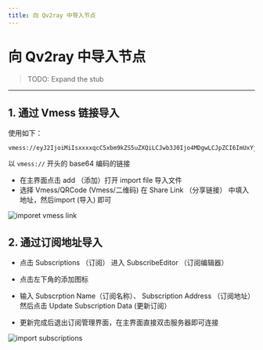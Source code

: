 ```yaml
---
title: 向 Qv2ray 中导入节点
---
```


# 向 Qv2ray 中导入节点

> TODO: Expand the stub

------

## 1. 通过 Vmess 链接导入

使用如下：

```
vmess://eyJ2IjoiMiIsxxxxqcC5xbm9kZS5uZXQiLCJwb3J0Ijo4MDgwLCJpZCI6ImUxYjMwYTJmLTE3NWYtNGYzYi05MTQzLWM2Nzc4MssssiJ3cyIsInR5cGUiOiJub25lIiwiaG9zdCI6ImEuanAuYXdzLnF1aWMuZW5saXYuY24iLCJwYXRoIjoiXC8iLCJ0bHMiOiIifQ==
```

以 `vmess://` 开头的 base64 编码的链接

- 在主界面点击 add （添加）打开 import file 导入文件
- 选择 Vmess/QRCode (Vmess/二维码) 在 Share Link （分享链接） 中填入地址，然后import (导入) 即可

![imporet vmess link](@img/gs/3/1.gif)

## 2. 通过订阅地址导入

- 点击 Subscriptions （订阅） 进入 SubscribeEditor （订阅编辑器）

- 点击左下角的添加图标

- 输入 Subscrption Name（订阅名称）、 Subscription Address （订阅地址）然后点击 Update Subscription Data (更新订阅）

- 更新完成后退出订阅管理界面，在主界面直接双击服务器即可连接

![import subscriptions](@img/gs/3/2.gif)
